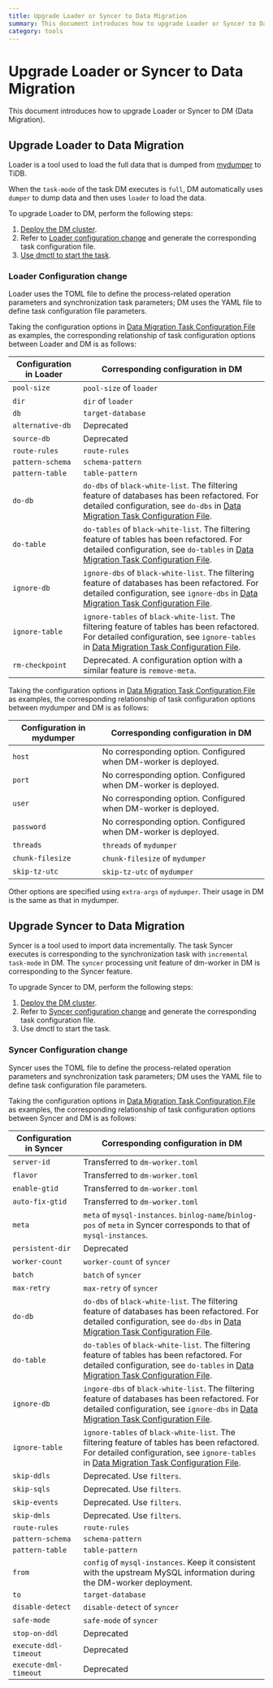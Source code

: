 ```yaml
---
title: Upgrade Loader or Syncer to Data Migration
summary: This document introduces how to upgrade Loader or Syncer to Data Migration. 
category: tools
---
```


# Upgrade Loader or Syncer to Data Migration

This document introduces how to upgrade Loader or Syncer to DM (Data Migration).

## Upgrade Loader to Data Migration

Loader is a tool used to load the full data that is dumped from [mydumper](../tools/mydumper.md) to TiDB.

When the `task-mode` of the task DM executes is `full`, DM automatically uses `dumper` to dump data and then uses `loader` to load the data.

To upgrade Loader to DM, perform the following steps:

1. [Deploy the DM cluster](../tools/data-migration-deployment.md).
2. Refer to [Loader configuration change](#loader-configuration-change) and generate the corresponding task configuration file.
3. [Use dmctl to start the task](../tools/data-migration-manage-task.md#create-the-data-synchronization-task).

### Loader Configuration change 

Loader uses the TOML file to define the process-related operation parameters and synchronization task parameters; DM uses the YAML file to define task configuration file parameters.

Taking the configuration options in [Data Migration Task Configuration File](../tools/dm-task-configuration-file-intro.md) as examples, the corresponding relationship of task configuration options between Loader and DM is as follows:

| Configuration in Loader | Corresponding configuration in DM |
| ---------------------- | --------------------------------- |
| `pool-size` | `pool-size` of `loader` |
| `dir` | `dir` of `loader` |
| `db` | `target-database` |
| `alternative-db` | Deprecated |
| `source-db` | Deprecated |
| `route-rules` | `route-rules` |
| `pattern-schema` | `schema-pattern` |
| `pattern-table` | `table-pattern` |
| `do-db` |	`do-dbs` of `black-white-list`. The filtering feature of databases has been refactored. For detailed configuration, see `do-dbs` in [Data Migration Task Configuration File](../tools/dm-task-configuration-file-intro.md). |  
| `do-table` | `do-tables` of `black-white-list`. The filtering feature of tables has been refactored. For detailed configuration, see `do-tables` in [Data Migration Task Configuration File](../tools/dm-task-configuration-file-intro.md). |  
| `ignore-db` | `ignore-dbs` of `black-white-list`. The filtering feature of databases has been refactored. For detailed configuration, see `ignore-dbs` in [Data Migration Task Configuration File](../tools/dm-task-configuration-file-intro.md). |
| `ignore-table` | `ignore-tables` of `black-white-list`. The filtering feature of tables has been refactored. For detailed configuration, see `ignore-tables` in [Data Migration Task Configuration File](../tools/dm-task-configuration-file-intro.md). |
| `rm-checkpoint` | Deprecated. A configuration option with a similar feature is `remove-meta`. |

Taking the configuration options in [Data Migration Task Configuration File](../tools/dm-task-configuration-file-intro.md) as examples, the corresponding relationship of task configuration options between mydumper and DM is as follows:

| Configuration in mydumper | Corresponding configuration in DM |
| ---------------------- | --------------------------------- |
| `host` | No corresponding option. Configured when DM-worker is deployed. |
| `port` | No corresponding option. Configured when DM-worker is deployed. |
| `user` | No corresponding option. Configured when DM-worker is deployed. |
| `password` | No corresponding option. Configured when DM-worker is deployed. |
| `threads` | `threads` of `mydumper` |
| `chunk-filesize` | `chunk-filesize` of `mydumper` |
| `skip-tz-utc` | `skip-tz-utc` of `mydumper` |

Other options are specified using `extra-args` of `mydumper`. Their usage in DM is the same as that in mydumper.

## Upgrade Syncer to Data Migration

Syncer is a tool used to import data incrementally. The task Syncer executes is corresponding to the synchronization task with `incremental` `task-mode` in DM. The `syncer` processing unit feature of dm-worker in DM is corresponding to the Syncer feature.

To upgrade Syncer to DM, perform the following steps:

1. [Deploy the DM cluster](../tools/data-migration-deployment.md).
2. Refer to [Syncer configuration change](#syncer-configuration-change) and generate the corresponding task configuration file.
3. Use dmctl to start the task.

### Syncer Configuration change

Syncer uses the TOML file to define the process-related operation parameters and synchronization task parameters; DM uses the YAML file to define task configuration file parameters.

Taking the configuration options in [Data Migration Task Configuration File](../tools/dm-task-configuration-file-intro.md) as examples, the corresponding relationship of task configuration options between Syncer and DM is as follows:

| Configuration in Syncer | Corresponding configuration in DM |
| ---------------------- | --------------------------------- |
| `server-id` | Transferred to `dm-worker.toml` |
| `flavor` | Transferred to `dm-worker.toml` |
| `enable-gtid` | Transferred to `dm-worker.toml` |
| `auto-fix-gtid` | Transferred to `dm-worker.toml` |
| `meta` | `meta` of `mysql-instances`. `binlog-name`/`binlog-pos` of `meta` in Syncer corresponds to that of `mysql-instances`. | 
| `persistent-dir` | Deprecated |
| `worker-count` | `worker-count` of `syncer` | 
| `batch` | `batch` of `syncer` | 
| `max-retry` | `max-retry` of `syncer` |  
| `do-db` | `do-dbs` of `black-white-list`. The filtering feature of databases has been refactored. For detailed configuration, see `do-dbs` in [Data Migration Task Configuration File](../tools/dm-task-configuration-file-intro.md). |
| `do-table` | `do-tables` of `black-white-list`. The filtering feature of tables has been refactored. For detailed configuration, see `do-tables` in [Data Migration Task Configuration File](../tools/dm-task-configuration-file-intro.md). |
| `ignore-db` | `ingore-dbs` of `black-white-list`. The filtering feature of databases has been refactored. For detailed configuration, see `ignore-dbs` in [Data Migration Task Configuration File](../tools/dm-task-configuration-file-intro.md). | 
| `ignore-table` | `ignore-tables` of `black-white-list`. The filtering feature of tables has been refactored. For detailed configuration, see `ignore-tables` in [Data Migration Task Configuration File](../tools/dm-task-configuration-file-intro.md). |
| `skip-ddls` | Deprecated. Use `filters`. |
| `skip-sqls` | Deprecated. Use `filters`. |
| `skip-events` | Deprecated. Use `filters`. |
| `skip-dmls` | Deprecated. Use `filters`. |
| `route-rules` | `route-rules`|
| `pattern-schema` | `schema-pattern` |
| `pattern-table` | `table-pattern` |
| `from` | `config` of `mysql-instances`. Keep it consistent with the upstream MySQL information during the DM-worker deployment. |
| `to` | `target-database` |
| `disable-detect` | `disable-detect` of `syncer` | 
| `safe-mode` | `safe-mode` of `syncer` | 
| `stop-on-ddl` | Deprecated |
| `execute-ddl-timeout` | Deprecated |
| `execute-dml-timeout` | Deprecated |
